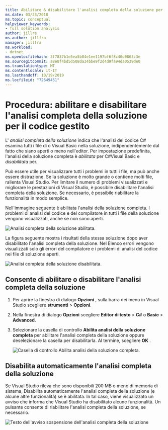 ```yaml
---
title: Abilitare & disabilitare l'analisi completa della soluzione per il codice gestito
ms.date: 03/23/2018
ms.topic: conceptual
helpviewer_keywords:
- full solution analysis
author: jillre
ms.author: jillfra
manager: jillfra
ms.workload:
- dotnet
ms.openlocfilehash: 3f7837b1e5ea5b84e1ee1197bf6f8c40d0863c3e
ms.sourcegitcommit: a8e8f4bd5d508da34bbe9f2d4d9fa94da0539de0
ms.translationtype: MT
ms.contentlocale: it-IT
ms.lasthandoff: 10/19/2019
ms.locfileid: "72649451"
---
```

# <a name="how-to-enable-and-disable-full-solution-analysis-for-managed-code"></a>Procedura: abilitare e disabilitare l'analisi completa della soluzione per il codice gestito

L' *analisi completa della soluzione* indica che l'analisi del codice C# esamina tutti i file di o Visual Basic nella soluzione, indipendentemente dal fatto che siano aperti o meno nell'editor. Per impostazione predefinita, l'analisi della soluzione completa è *abilitata* per C#Visual Basic e *disabilitata* per.

Può essere utile per visualizzare tutti i problemi in tutti i file, ma può anche essere distrazione. Se la soluzione è molto grande o contiene molti file, rallenta Visual Studio. Per limitare il numero di problemi visualizzati e migliorare le prestazioni di Visual Studio, è possibile disabilitare l'analisi completa della soluzione. Se necessario, è possibile riabilitare la funzionalità in modo semplice.

Nell'immagine seguente è abilitata l'analisi della soluzione completa. I problemi di analisi del codice e del compilatore in tutti i file della soluzione vengono visualizzati, anche se non sono aperti.

![Analisi completa della soluzione abilitata.](../code-quality/media/fsa_enabled.png)

La figura seguente mostra i risultati della stessa soluzione dopo aver disabilitato l'analisi completa della soluzione. Nel Elenco errori vengono visualizzati solo gli errori del compilatore e i problemi di analisi del codice nei file di soluzione aperti.

![Analisi completa della soluzione disabilitata.](../code-quality/media/fsa_disabled.png)

## <a name="toggle-full-solution-analysis"></a>Consente di abilitare o disabilitare l'analisi completa della soluzione

1. Per aprire la finestra di dialogo **Opzioni** , sulla barra dei menu in Visual Studio scegliere **strumenti** > **Opzioni**.

1. Nella finestra di dialogo **Opzioni** scegliere **Editor di testo** > **C#** o **Basic** > **Advanced**.

1. Selezionare la casella di controllo **Abilita analisi della soluzione completa** per abilitare l'analisi completa della soluzione oppure deselezionare la casella per disabilitarla. Al termine, scegliere **OK** .

   ![Casella di controllo Abilita analisi della soluzione completa.](../code-quality/media/options-enable-full-solution-analysis.png)

## <a name="automatically-disable-full-solution-analysis"></a>Disabilita automaticamente l'analisi completa della soluzione

Se Visual Studio rileva che sono disponibili 200 MB o meno di memoria di sistema, Disabilita automaticamente l'analisi completa della soluzione (e alcune altre funzionalità) se è abilitata. In tal caso, viene visualizzato un avviso che informa che Visual Studio ha disabilitato alcune funzionalità. Un pulsante consente di riabilitare l'analisi completa della soluzione, se necessario.

![Testo dell'avviso sospensione dell'analisi completa della soluzione](../code-quality/media/fsa_alert.png)
